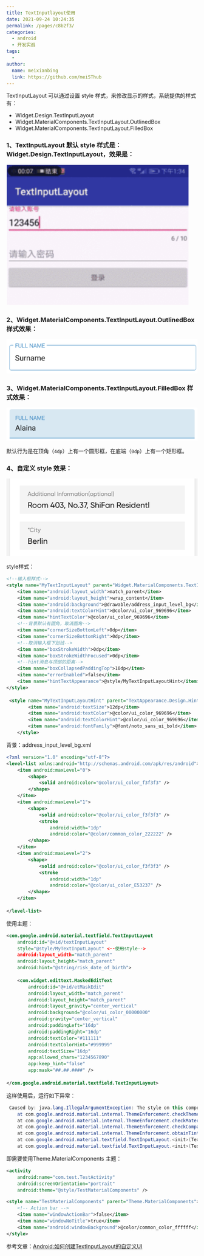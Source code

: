 ```yaml
---
title: TextInputlayout使用
date: 2021-09-24 10:24:35
permalink: /pages/c8b2f3/
categories:
  - android
  - 开发实战
tags:
  - 
author: 
  name: meixianbing
  link: https://github.com/meiSThub
---
```

TextInputLayout 可以通过设置 style 样式，来修改显示的样式，系统提供的样式有：

* Widget.Design.TextInputLayout
* Widget.MaterialComponents.TextInputLayout.OutlinedBox
* Widget.MaterialComponents.TextInputLayout.FilledBox

### 1、TextInputLayout 默认 style 样式是：Widget.Design.TextInputLayout，效果是：

![image-20211011145228184](https://raw.githubusercontent.com/meiSThub/BlogImage/master/2020/image-20211011145228184.png)

### 2、Widget.MaterialComponents.TextInputLayout.OutlinedBox 样式效果：

![image-20211011145701173](https://raw.githubusercontent.com/meiSThub/BlogImage/master/2020/image-20211011145701173.png)

### 3、Widget.MaterialComponents.TextInputLayout.FilledBox 样式效果：

![image-20211011145853108](https://raw.githubusercontent.com/meiSThub/BlogImage/master/2020/image-20211011145853108.png)

默认行为是在顶角（`4dp`）上有一个圆形框，在底端（`0dp`）上有一个矩形框。



### 4、自定义 style 效果：

![image-20211011151911046](https://raw.githubusercontent.com/meiSThub/BlogImage/master/2020/image-20211011151911046.png)

style样式：

```xml
<!--输入框样式-->
<style name="MyTextInputLayout" parent="Widget.MaterialComponents.TextInputLayout.FilledBox">
    <item name="android:layout_width">match_parent</item>
    <item name="android:layout_height">wrap_content</item>
    <item name="android:background">@drawable/address_input_level_bg</item>
    <item name="android:textColorHint">@color/ui_color_969696</item>
    <item name="hintTextColor">@color/ui_color_969696</item>
    <!--背景默认有圆角，取消圆角-->
    <item name="cornerSizeBottomLeft">0dp</item>
    <item name="cornerSizeBottomRight">0dp</item>
    <!--取消输入框下划线-->
    <item name="boxStrokeWidth">0dp</item>
    <item name="boxStrokeWidthFocused">0dp</item>
  	<!--hint消息与顶部的距离-->
    <item name="boxCollapsedPaddingTop">10dp</item>
    <item name="errorEnabled">false</item>
    <item name="hintTextAppearance">@style/MyTextInputLayoutHint</item>
</style>

 <style name="MyTextInputLayoutHint" parent="TextAppearance.Design.Hint">
        <item name="android:textSize">12dp</item>
        <item name="android:textColor">@color/ui_color_969696</item>
        <item name="android:textColorHint">@color/ui_color_969696</item>
        <item name="android:fontFamily">@font/noto_sans_ui_bold</item>
    </style>
```

背景：address_input_level_bg.xml 

```xml
<?xml version="1.0" encoding="utf-8"?>
<level-list xmlns:android="http://schemas.android.com/apk/res/android">
    <item android:maxLevel="0">
        <shape>
            <solid android:color="@color/ui_color_f3f3f3" />
        </shape>
    </item>
    <item android:maxLevel="1">
        <shape>
            <solid android:color="@color/ui_color_f3f3f3" />
            <stroke
                android:width="1dp"
                android:color="@color/common_color_222222" />
        </shape>
    </item>
    <item android:maxLevel="2">
        <shape>
            <solid android:color="@color/ui_color_f3f3f3" />
            <stroke
                android:width="1dp"
                android:color="@color/ui_color_E53237" />
        </shape>
    </item>

</level-list>
```

使用主题：

```xml
<com.google.android.material.textfield.TextInputLayout
    android:id="@+id/textInputLayout"
    style="@style/MyTextInputLayout" <--使用style-->
    android:layout_width="match_parent"
    android:layout_height="match_parent"
    android:hint="@string/risk_date_of_birth">

    <com.widget.edittext.MaskedEditText
        android:id="@+id/etMaskEdit"
        android:layout_width="match_parent"
        android:layout_height="match_parent"
        android:layout_gravity="center_vertical"
        android:background="@color/ui_color_00000000"
        android:gravity="center_vertical"
        android:paddingLeft="16dp"
        android:paddingRight="16dp"
        android:textColor="#111111"
        android:textColorHint="#999999"
        android:textSize="16dp"
        app:allowed_chars="1234567890"
        app:keep_hint="false"
        app:mask="##.##.####" />

</com.google.android.material.textfield.TextInputLayout>
```

这样使用后，运行如下异常：

```java
 Caused by: java.lang.IllegalArgumentException: The style on this component requires your app theme to be Theme.MaterialComponents (or a descendant).
    at com.google.android.material.internal.ThemeEnforcement.checkTheme(ThemeEnforcement.java:243)
    at com.google.android.material.internal.ThemeEnforcement.checkMaterialTheme(ThemeEnforcement.java:217)
    at com.google.android.material.internal.ThemeEnforcement.checkCompatibleTheme(ThemeEnforcement.java:145)
    at com.google.android.material.internal.ThemeEnforcement.obtainTintedStyledAttributes(ThemeEnforcement.java:115)
    at com.google.android.material.textfield.TextInputLayout.<init>(TextInputLayout.java:460)
    at com.google.android.material.textfield.TextInputLayout.<init>(TextInputLayout.java:419)
```

即需要使用Theme.MaterialComponents 主题：

```xml
<activity
    android:name="com.test.TestActivity"
    android:screenOrientation="portrait"
    android:theme="@style/TestMaterialComponents" />
```

```xml
<style name="TestMaterialComponents" parent="Theme.MaterialComponents">
    <!-- Action bar -->
    <item name="windowActionBar">false</item>
    <item name="windowNoTitle">true</item>
    <item name="android:windowBackground">@color/common_color_ffffff</item>
</style>
```



参考文章：[Android:如何创建TextInputLayout的自定义UI](https://www.coder.work/article/3494621)

